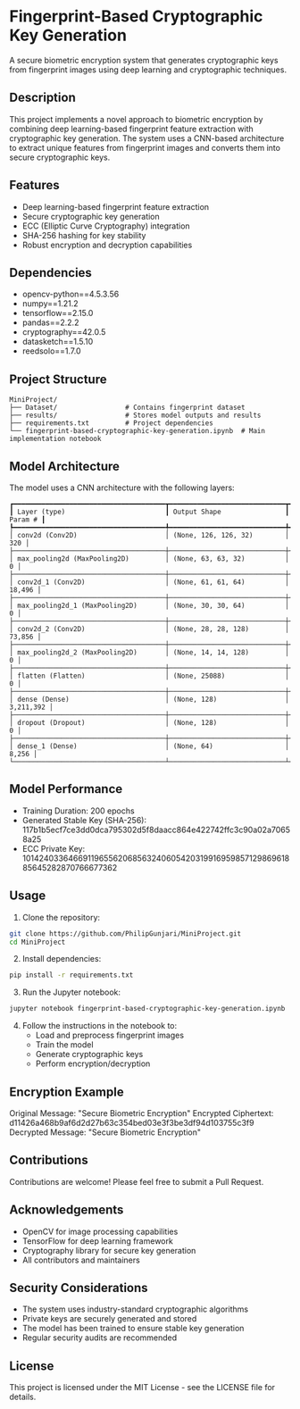 # Fingerprint-Based Cryptographic Key Generation

A secure biometric encryption system that generates cryptographic keys from fingerprint images using deep learning and cryptographic techniques.

## Description

This project implements a novel approach to biometric encryption by combining deep learning-based fingerprint feature extraction with cryptographic key generation. The system uses a CNN-based architecture to extract unique features from fingerprint images and converts them into secure cryptographic keys.

## Features

- Deep learning-based fingerprint feature extraction
- Secure cryptographic key generation
- ECC (Elliptic Curve Cryptography) integration
- SHA-256 hashing for key stability
- Robust encryption and decryption capabilities

## Dependencies

- opencv-python==4.5.3.56
- numpy==1.21.2
- tensorflow==2.15.0
- pandas==2.2.2
- cryptography==42.0.5
- datasketch==1.5.10
- reedsolo==1.7.0

## Project Structure

```
MiniProject/
├── Dataset/                 # Contains fingerprint dataset
├── results/                 # Stores model outputs and results
├── requirements.txt         # Project dependencies
└── fingerprint-based-cryptographic-key-generation.ipynb  # Main implementation notebook
```

## Model Architecture

The model uses a CNN architecture with the following layers:

```
┏━━━━━━━━━━━━━━━━━━━━━━━━━━━━━━━━━━━━━━┳━━━━━━━━━━━━━━━━━━━━━━━━━━━━━┳━━━━━━━━━━━━━━━━━┓
┃ Layer (type)                         ┃ Output Shape                ┃         Param # ┃
┡━━━━━━━━━━━━━━━━━━━━━━━━━━━━━━━━━━━━━━╇━━━━━━━━━━━━━━━━━━━━━━━━━━━━━╇━━━━━━━━━━━━━━━━━┩
│ conv2d (Conv2D)                      │ (None, 126, 126, 32)        │             320 │
├──────────────────────────────────────┼─────────────────────────────┼─────────────────┤
│ max_pooling2d (MaxPooling2D)         │ (None, 63, 63, 32)          │               0 │
├──────────────────────────────────────┼─────────────────────────────┼─────────────────┤
│ conv2d_1 (Conv2D)                    │ (None, 61, 61, 64)          │          18,496 │
├──────────────────────────────────────┼─────────────────────────────┼─────────────────┤
│ max_pooling2d_1 (MaxPooling2D)       │ (None, 30, 30, 64)          │               0 │
├──────────────────────────────────────┼─────────────────────────────┼─────────────────┤
│ conv2d_2 (Conv2D)                    │ (None, 28, 28, 128)         │          73,856 │
├──────────────────────────────────────┼─────────────────────────────┼─────────────────┤
│ max_pooling2d_2 (MaxPooling2D)       │ (None, 14, 14, 128)         │               0 │
├──────────────────────────────────────┼─────────────────────────────┼─────────────────┤
│ flatten (Flatten)                    │ (None, 25088)               │               0 │
├──────────────────────────────────────┼─────────────────────────────┼─────────────────┤
│ dense (Dense)                        │ (None, 128)                 │       3,211,392 │
├──────────────────────────────────────┼─────────────────────────────┼─────────────────┤
│ dropout (Dropout)                    │ (None, 128)                 │               0 │
├──────────────────────────────────────┼─────────────────────────────┼─────────────────┤
│ dense_1 (Dense)                      │ (None, 64)                  │           8,256 │
└──────────────────────────────────────┴─────────────────────────────┴─────────────────┘
```

## Model Performance

- Training Duration: 200 epochs
- Generated Stable Key (SHA-256): 117b1b5ecf7ce3dd0dca795302d5f8daacc864e422742ffc3c90a02a70658a25
- ECC Private Key: 101424033646691196556206856324060542031991695985712986961885645282870766677362

## Usage

1. Clone the repository:
```bash
git clone https://github.com/PhilipGunjari/MiniProject.git
cd MiniProject
```

2. Install dependencies:
```bash
pip install -r requirements.txt
```

3. Run the Jupyter notebook:
```bash
jupyter notebook fingerprint-based-cryptographic-key-generation.ipynb
```

4. Follow the instructions in the notebook to:
   - Load and preprocess fingerprint images
   - Train the model
   - Generate cryptographic keys
   - Perform encryption/decryption

## Encryption Example

Original Message: "Secure Biometric Encryption"
Encrypted Ciphertext: d11426a468b9af6d2d27b63c354bed03e3f3be3df94d103755c3f9
Decrypted Message: "Secure Biometric Encryption"

## Contributions

Contributions are welcome! Please feel free to submit a Pull Request.

## Acknowledgements

- OpenCV for image processing capabilities
- TensorFlow for deep learning framework
- Cryptography library for secure key generation
- All contributors and maintainers

## Security Considerations

- The system uses industry-standard cryptographic algorithms
- Private keys are securely generated and stored
- The model has been trained to ensure stable key generation
- Regular security audits are recommended

## License

This project is licensed under the MIT License - see the LICENSE file for details. 